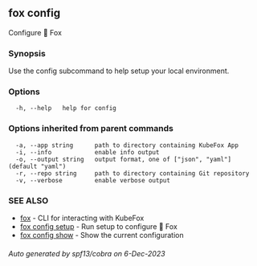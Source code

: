 ## fox config

Configure 🦊 Fox

### Synopsis


Use the config subcommand to help setup your local environment.


### Options

```
  -h, --help   help for config
```

### Options inherited from parent commands

```
  -a, --app string      path to directory containing KubeFox App
  -i, --info            enable info output
  -o, --output string   output format, one of ["json", "yaml"] (default "yaml")
  -r, --repo string     path to directory containing Git repository
  -v, --verbose         enable verbose output
```

### SEE ALSO

* [fox](fox.md)	 - CLI for interacting with KubeFox
* [fox config setup](fox_config_setup.md)	 - Run setup to configure 🦊 Fox
* [fox config show](fox_config_show.md)	 - Show the current configuration

###### Auto generated by spf13/cobra on 6-Dec-2023
